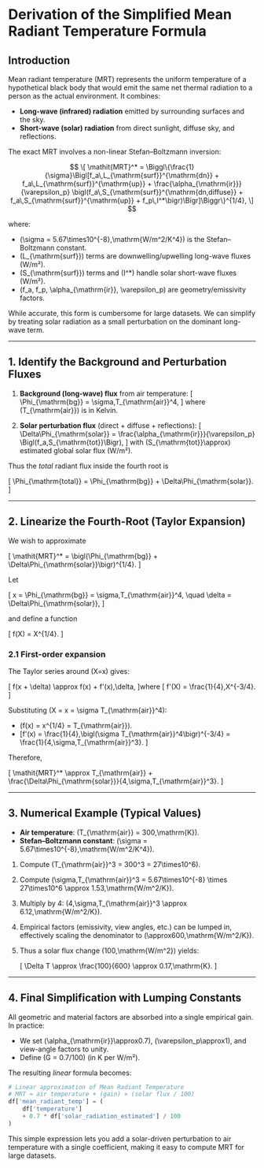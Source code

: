# Derivation of the Simplified Mean Radiant Temperature Formula

## Introduction

Mean radiant temperature (MRT) represents the uniform temperature of a hypothetical black body that would emit the same net thermal radiation to a person as the actual environment.  It combines:

- **Long-wave (infrared) radiation** emitted by surrounding surfaces and the sky.
- **Short-wave (solar) radiation** from direct sunlight, diffuse sky, and reflections.

The exact MRT involves a non-linear Stefan–Boltzmann inversion:

$$
\[  
\mathit{MRT}^* = \Biggl\{\frac{1}{\sigma}\Bigl[f_a\,L_{\mathrm{surf}}^{\mathrm{dn}} + f_a\,L_{\mathrm{surf}}^{\mathrm{up}} + \frac{\alpha_{\mathrm{ir}}}{\varepsilon_p} \bigl(f_a\,S_{\mathrm{surf}}^{\mathrm{dn,diffuse}} + f_a\,S_{\mathrm{surf}}^{\mathrm{up}} + f_p\,I^*\bigr)\Bigr]\Biggr\}^{1/4},
\]
$$

where:

- \(\sigma = 5.67\times10^{-8}\,\mathrm{W/m^2/K^4}\) is the Stefan–Boltzmann constant.
- \(L_{\mathrm{surf}}\) terms are downwelling/upwelling long-wave fluxes (W/m²).
- \(S_{\mathrm{surf}}\) terms and \(I^*\) handle solar short-wave fluxes (W/m²).
- \(f_a, f_p, \alpha_{\mathrm{ir}}, \varepsilon_p\) are geometry/emissivity factors.

While accurate, this form is cumbersome for large datasets.  We can simplify by treating solar radiation as a small perturbation on the dominant long-wave term.

---

## 1. Identify the Background and Perturbation Fluxes

1. **Background (long-wave) flux** from air temperature:
   \[
   \Phi_{\mathrm{bg}} = \sigma\,T_{\mathrm{air}}^4,
   \]
   where \(T_{\mathrm{air}}\) is in Kelvin.

2. **Solar perturbation flux** (direct + diffuse + reflections):
   \[
   \Delta\Phi_{\mathrm{solar}} = \frac{\alpha_{\mathrm{ir}}}{\varepsilon_p} \Bigl(f_a\,S_{\mathrm{tot}}\Bigr),
   \]
   with \(S_{\mathrm{tot}}\approx\) estimated global solar flux (W/m²).

Thus the _total_ radiant flux inside the fourth root is

\[
\Phi_{\mathrm{total}} = \Phi_{\mathrm{bg}} + \Delta\Phi_{\mathrm{solar}}.
\]

---

## 2. Linearize the Fourth-Root (Taylor Expansion)

We wish to approximate

\[
\mathit{MRT}^* = \bigl(\Phi_{\mathrm{bg}} + \Delta\Phi_{\mathrm{solar}}\bigr)^{1/4}.
\]

Let

\[
  x = \Phi_{\mathrm{bg}} = \sigma\,T_{\mathrm{air}}^4,
  \quad
  \delta = \Delta\Phi_{\mathrm{solar}},
\]

and define a function

\[
  f(X) = X^{1/4}.
\]

### 2.1 First-order expansion

The Taylor series around \(X=x\) gives:

\[
  f(x + \delta) \approx f(x) + f'(x)\,\delta,
\]where
\[
  f'(X) = \frac{1}{4}\,X^{-3/4}.
\]

Substituting \(X = x = \sigma T_{\mathrm{air}}^4\):

- \(f(x) = x^{1/4} = T_{\mathrm{air}}\).
- \[f'(x) = \frac{1}{4}\,\bigl(\sigma T_{\mathrm{air}}^4\bigr)^{-3/4} = \frac{1}{4\,\sigma\,T_{\mathrm{air}}^3}.
\]

Therefore,

\[
\mathit{MRT}^* \approx T_{\mathrm{air}} + \frac{\Delta\Phi_{\mathrm{solar}}}{4\,\sigma\,T_{\mathrm{air}}^3}.
\]

---

## 3. Numerical Example (Typical Values)

- **Air temperature**: \(T_{\mathrm{air}} = 300\,\mathrm{K}\).
- **Stefan–Boltzmann constant**: \(\sigma = 5.67\times10^{-8}\,\mathrm{W/m^2/K^4}\).

1. Compute \(T_{\mathrm{air}}^3 = 300^3 = 27\times10^6\).  
2. Compute \(\sigma\,T_{\mathrm{air}}^3 = 5.67\times10^{-8} \times 27\times10^6 \approx 1.53\,\mathrm{W/m^2/K}\).  
3. Multiply by 4: \(4\,\sigma\,T_{\mathrm{air}}^3 \approx 6.12\,\mathrm{W/m^2/K}\).  
4. Empirical factors (emissivity, view angles, etc.) can be lumped in, effectively scaling the denominator to \(\approx600\,\mathrm{W/m^2/K}\).  
5. Thus a solar flux change \(100\,\mathrm{W/m^2}\) yields:

   \[
   \Delta T \approx \frac{100}{600} \approx 0.17\,\mathrm{K}.
   \]

---

## 4. Final Simplification with Lumping Constants

All geometric and material factors are absorbed into a single empirical gain.  In practice:

- We set \(\alpha_{\mathrm{ir}}\approx0.7\), \(\varepsilon_p\approx1\), and view-angle factors to unity.
- Define \(G = 0.7/100\) (in K per W/m²).

The resulting _linear_ formula becomes:

```python
# Linear approximation of Mean Radiant Temperature
# MRT ≈ air temperature + (gain) × (solar flux / 100)
df['mean_radiant_temp'] = (
    df['temperature']
    + 0.7 * df['solar_radiation_estimated'] / 100
)
```

This simple expression lets you add a solar-driven perturbation to air temperature with a single coefficient, making it easy to compute MRT for large datasets.